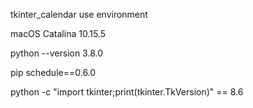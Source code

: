 tkinter_calendar use environment

macOS Catalina 10.15.5

python --version 
3.8.0

pip
schedule==0.6.0

python -c "import tkinter;print(tkinter.TkVersion)" == 8.6